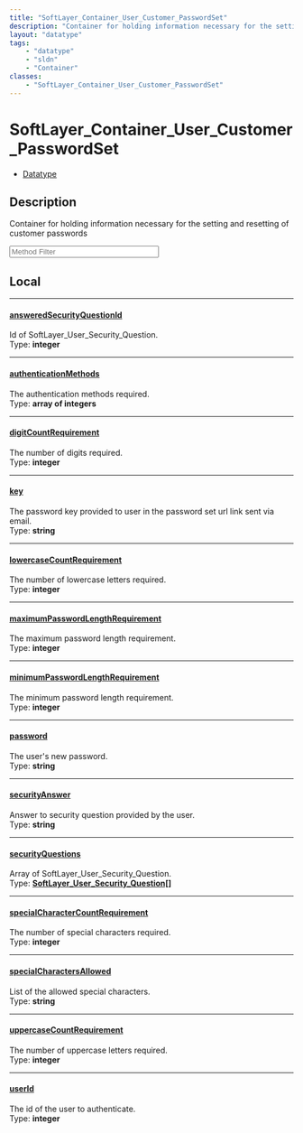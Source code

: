 ```yaml
---
title: "SoftLayer_Container_User_Customer_PasswordSet"
description: "Container for holding information necessary for the setting and resetting of customer passwords"
layout: "datatype"
tags:
    - "datatype"
    - "sldn"
    - "Container"
classes:
    - "SoftLayer_Container_User_Customer_PasswordSet"
---
```


# SoftLayer_Container_User_Customer_PasswordSet
<div id='service-datatype'>
    <ul id='sldn-reference-tabs'>
        <li id='datatype'> <a href='/reference/datatypes/SoftLayer_Container_User_Customer_PasswordSet' >Datatype</a></li>
    </ul>
</div>

## Description 
Container for holding information necessary for the setting and resetting of customer passwords 





<!-- Service Filer BEGIN -->
<div class="view-filters">
        <div class="clearfix">
            <div class="search-input-box">
                <input placeholder="Method Filter" onkeyup="titleSearch(inputId='prop-input', divId='properties', elementClass='prop-row')" 
                    type="text" id="prop-input" value="" size="30" maxlength="128" class="form-text">
            </div>
        </div>
</div>
<!-- Service Filer END -->

<div id="properties" class="content">
<div id="localProperties" class="prop-content" >

## Local
-----
[answeredSecurityQuestionId]: #answeredsecurityquestionid
#### [answeredSecurityQuestionId]
Id of SoftLayer_User_Security_Question.  
<span class="type-label">Type: </span>**integer**

-----
[authenticationMethods]: #authenticationmethods
#### [authenticationMethods]
The authentication methods required.  
<span class="type-label">Type: </span>**array of integers**

-----
[digitCountRequirement]: #digitcountrequirement
#### [digitCountRequirement]
The number of digits required.  
<span class="type-label">Type: </span>**integer**

-----
[key]: #key
#### [key]
The password key provided to user in the password set url link sent via email.   
<span class="type-label">Type: </span>**string**

-----
[lowercaseCountRequirement]: #lowercasecountrequirement
#### [lowercaseCountRequirement]
The number of lowercase letters required.  
<span class="type-label">Type: </span>**integer**

-----
[maximumPasswordLengthRequirement]: #maximumpasswordlengthrequirement
#### [maximumPasswordLengthRequirement]
The maximum password length requirement.  
<span class="type-label">Type: </span>**integer**

-----
[minimumPasswordLengthRequirement]: #minimumpasswordlengthrequirement
#### [minimumPasswordLengthRequirement]
The minimum password length requirement.  
<span class="type-label">Type: </span>**integer**

-----
[password]: #password
#### [password]
The user's new password.  
<span class="type-label">Type: </span>**string**

-----
[securityAnswer]: #securityanswer
#### [securityAnswer]
Answer to security question provided by the user.  
<span class="type-label">Type: </span>**string**

-----
[securityQuestions]: #securityquestions
#### [securityQuestions]
Array of SoftLayer_User_Security_Question.  
<span class="type-label">Type: </span>**<a href='/reference/datatypes/SoftLayer_User_Security_Question'>SoftLayer_User_Security_Question[] </a>**

-----
[specialCharacterCountRequirement]: #specialcharactercountrequirement
#### [specialCharacterCountRequirement]
The number of special characters required.  
<span class="type-label">Type: </span>**integer**

-----
[specialCharactersAllowed]: #specialcharactersallowed
#### [specialCharactersAllowed]
List of the allowed special characters.  
<span class="type-label">Type: </span>**string**

-----
[uppercaseCountRequirement]: #uppercasecountrequirement
#### [uppercaseCountRequirement]
The number of uppercase letters required.  
<span class="type-label">Type: </span>**integer**

-----
[userId]: #userid
#### [userId]
The id of the user to authenticate.  
<span class="type-label">Type: </span>**integer**

</div>
<!-- LOCAL PROPERTY END -->

</div>


